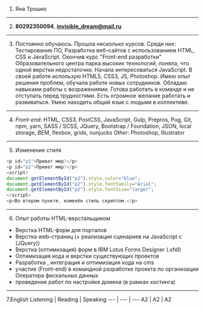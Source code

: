 1. Яна Трошко
---
2. **80292350094**, **invisible_dream@mail.ru**
---
3. Постоянно обучаюсь. Прошла несколько курсов. Среди них: Тестирование ПО, Разработка веб–сайтов с использованием HTML, CSS и JavaScript. Окончив курс "Front-end разработки" Образовательного центра парка высоких технологий, поняла, что одной верстки недостаточно. Начала интересоваться JavaScript. В своей работе использую HTML5, CSS3, JS, Photoshop. Имею опыт решения проблем, обучала работе новых сотрудников. Обладаю навыками работы с возражениями. Готова работать в команде и не отступать перед трудностями. Есть огромное желание работать и развиваться. Умею находить общий язык с людьми в коллективе.
---
4. _Front-end_: HTML, CSS3, PostCSS, JavaScript, Gulp, Prepros, Pug, Git, npm, yarn, SASS / SCSS, JQuery, Bootstrap / Foundation, JSON, local storage, BEM, flexbox, grids, nunjucks
_Other_: Photoshop, Illustrator
---
5. Изменение стиля
```Javascript
<p id="p1">Привет мир!</p>
<p id="p2">Привет мир!</p>
<script>
document.getElementById("p2").style.color="blue";
document.getElementById("p2").style.fontFamily="Arial";
document.getElementById("p2").style.fontSize="larger";
</script>
<p>Во втором пункте, изменён стиль скриптом.</p> 
```
---
6. Опыт работы HTML-верстальщиком
* Верстка HTML-форм для порталов
* Верстка web-страниц (+ реализация сценариев на JavaScript с (JQuery))
* Верстка (оптимизация) форм в IBM Lotus Forms Designer (.xfdl)
* Оптимизация кода и верстки существующих проектов
* Разработка , интеграция и оптимизация кода на cms
* участие (Front-end) в командной разработке проекта по организации Оператора фискальных данных
* проведение работ по настройке домена (в рамках хостинга)

---
7.English
Listening | Reading | Speaking
--- | --- | ---
A2 | A2  | A2


